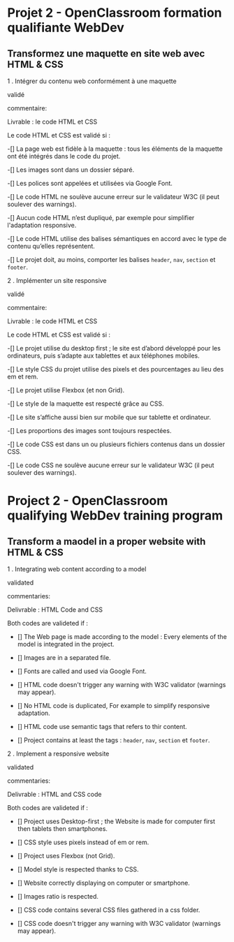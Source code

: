 # Projet 2 - OpenClassroom formation qualifiante WebDev #

## Transformez une maquette en site web avec HTML & CSS ##

1 . Intégrer du contenu web conformément à une maquette

validé

commentaire:

Livrable : le code HTML et CSS

Le code HTML et CSS est validé si :

-[] La page web est fidèle à la maquette : tous les éléments de la maquette ont été intégrés dans le code du projet.

-[] Les images sont dans un dossier séparé.

-[] Les polices sont appelées et utilisées via Google Font.

-[] Le code HTML ne soulève aucune erreur sur le validateur W3C (il peut soulever des warnings).

-[] Aucun code HTML n’est dupliqué, par exemple pour simplifier l'adaptation responsive.

-[] Le code HTML utilise des balises sémantiques en accord avec le type de contenu qu’elles représentent.

-[] Le projet doit, au moins, comporter les balises `header`, `nav`, `section` et `footer`.



2 . Implémenter un site responsive

validé

commentaire:

Livrable : le code HTML et CSS

Le code HTML et CSS est validé si :

-[] Le projet utilise du desktop first ; le site est d’abord développé pour les ordinateurs, puis s’adapte aux tablettes et aux téléphones mobiles.

-[] Le style CSS du projet utilise des pixels et des pourcentages au lieu des em et rem.

-[] Le projet utilise Flexbox (et non Grid).

-[] Le style de la maquette est respecté grâce au CSS.

-[] Le site s’affiche aussi bien sur mobile que sur tablette et ordinateur.

-[] Les proportions des images sont toujours respectées.

-[] Le code CSS est dans un ou plusieurs fichiers contenus dans un dossier CSS.

-[] Le code CSS ne soulève aucune erreur sur le validateur W3C (il peut soulever des warnings).




# Project 2 - OpenClassroom qualifying WebDev training program #

## Transform a maodel in a proper website with HTML & CSS ##

1 . Integrating web content according to a model

validated

commentaries:

Delivrable : HTML Code and CSS

Both codes are valideted if :

- [] The Web page is made according to the model : Every elements of the model is integrated in the project.

- [] Images are in a separated file.

- [] Fonts are called and used via Google Font.

- [] HTML code doesn't trigger any warning with W3C validator (warnings may appear).

- [] No HTML code is duplicated, For example to simplify responsive adaptation.

- [] HTML code use semantic tags that refers to thir content.

- [] Project contains at least the tags : `header`, `nav`, `section` et `footer`.



2 . Implement a responsive website

validated

commentaries:

Delivrable : HTML and CSS code

Both codes are valideted if :

- [] Project uses Desktop-first ; the Website is made for computer first then tablets then smartphones.

- [] CSS style uses pixels instead of em or rem.

- [] Project uses Flexbox (not Grid).

- [] Model style is respected thanks to CSS.

- [] Website correctly displaying on computer or smartphone.

- [] Images ratio is respected.

- [] CSS code contains several CSS files gathered in a css folder.

- [] CSS code doesn't trigger any warning with W3C validator (warnings may appear).